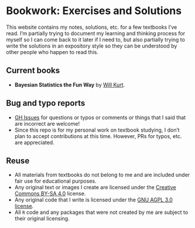 

<!-- README.md is generated from README.qmd. Please edit that file! -->

# Bookwork: Exercises and Solutions

This website contains my notes, solutions, etc. for a few textbooks I’ve
read. I’m partially trying to document my learning and thinking process
for myself so I can come back to it later if I need to, but also
partially trying to write the solutions in an expository style so they
can be understood by other people who happen to read this.

## Current books

- **Bayesian Statistics the Fun Way** by [Will
  Kurt](https://www.countbayesie.com/about).

## Bug and typo reports

- [GH Issues](https://github.com/wzbillings/bookwork/issues) for
  questions or typos or comments or things that I said that are
  incorrect are welcome!
- Since this repo is for my personal work on textbook studying, I don’t
  plan to accept contributions at this time. However, PRs for typos,
  etc. are appreciated.

## Reuse

- All materials from textbooks do not belong to me and are included
  under fair use for educational purposes.
- Any original text or images I create are licensed under the [Creative
  Commons BY-SA 4.0](https://creativecommons.org/licenses/by-sa/4.0/)
  license.
- Any original code that I write is licensed under the [GNU AGPL 3.0
  license](https://www.gnu.org/licenses/agpl-3.0.en.html).
- All `R` code and any packages that were not created by me are subject
  to their original licensing.

<!-- END OF FILE -->

